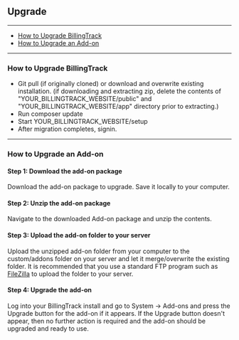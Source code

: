 Upgrade
---

---

-   [How to Upgrade BillingTrack](#how-to-upgrade-billingtrack)
-   [How to Upgrade an Add-on](#how-to-upgrade-an-add-on)

---

<a id="how-to-upgrade-billingtrack"></a>
### How to Upgrade BillingTrack

-   Git pull (if originally cloned) or download and overwrite existing
    installation. (if downloading and extracting zip, delete the
    contents of "YOUR\_BILLINGTRACK\_WEBSITE/public" and
    "YOUR\_BILLINGTRACK\_WEBSITE/app" directory prior to extracting.)
-   Run composer update
-   Start YOUR\_BILLINGTRACK\_WEBSITE/setup
-   After migration completes, signin.

---

<a id="how-to-upgrade-an-add-on"></a>
### How to Upgrade an Add-on

#### Step 1: Download the add-on package

Download the add-on package to upgrade. Save it locally to your
computer.

#### Step 2: Unzip the add-on package

Navigate to the downloaded Add-on package and unzip the contents.

#### Step 3: Upload the add-on folder to your server

Upload the unzipped add-on folder from your computer to the
custom/addons folder on your server and let it merge/overwrite the
existing folder. It is recommended that you use a standard FTP program
such as
[FileZilla](https://filezilla-project.org/download.php?type=client) to
upload the folder to your server.

#### Step 4: Upgrade the add-on

Log into your BillingTrack install and go to System -&gt; Add-ons and
press the Upgrade button for the add-on if it appears. If the Upgrade
button doesn't appear, then no further action is required and the add-on
should be upgraded and ready to use.
